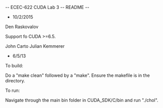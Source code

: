 -- ECEC-622 CUDA Lab 3 -- README --

* 10/2/2015

Den Raskovalov

Support fo CUDA >=6.5.

John Carto
Julian Kemmerer

* 6/5/13

To build:

Do a "make clean" followed by a "make".  Ensure the makefile is in the directory.

To run:

Navigate through the main bin folder in CUDA_SDK/C/bin and run "./chol".
